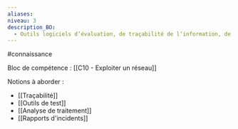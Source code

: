 ```yaml
---
aliases: 
niveau: 3
description_BO:
  - Outils logiciels d’évaluation, de traçabilité de l’information, de tests, d’analyse de traitement et de rapport de l’incident
---
```

#connaissance

Bloc de compétence : [[C10 - Exploiter un réseau]]

Notions à aborder : 
- [[Traçabilité]]
- [[Outils de test]]
- [[Analyse de traitement]]
- [[Rapports d'incidents]]
